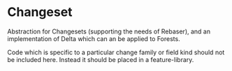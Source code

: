 # Changeset

Abstraction for Changesets (supporting the needs of Rebaser), and an implementation of Delta which can an be applied to Forests.

Code which is specific to a particular change family or field kind should not be included here.
Instead it should be placed in a feature-library.
